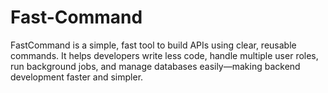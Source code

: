 # Fast-Command
FastCommand is a simple, fast tool to build APIs using clear, reusable commands. It helps developers write less code, handle multiple user roles, run background jobs, and manage databases easily—making backend development faster and simpler.
